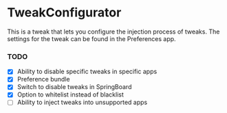 # TweakConfigurator

This is a tweak that lets you configure the injection process of tweaks. The settings for the tweak can be found in the Preferences app.

### TODO

- [x] Ability to disable specific tweaks in specific apps
- [x] Preference bundle
- [x] Switch to disable tweaks in SpringBoard
- [x] Option to whitelist instead of blacklist
- [ ] Ability to inject tweaks into unsupported apps
